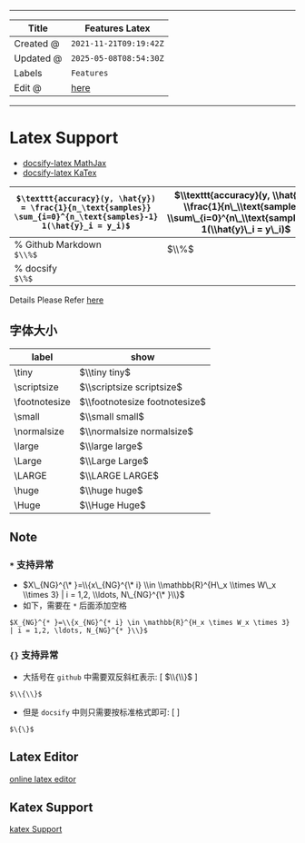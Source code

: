 -----

| Title     | Features Latex                                      |
| --------- | --------------------------------------------------- |
| Created @ | `2021-11-21T09:19:42Z`                              |
| Updated @ | `2025-05-08T08:54:30Z`                              |
| Labels    | `Features`                                          |
| Edit @    | [here](https://github.com/junxnone/twiki/issues/18) |

-----

# Latex Support

  - [docsify-latex
    MathJax](https://scruel.github.io/docsify-latex/#/?id=with-mathjax)
  - [docsify-latex
    KaTex](https://scruel.github.io/docsify-latex/#/?id=with-katex)

| `$\texttt{accuracy}(y, \hat{y}) = \frac{1}{n_\text{samples}} \sum_{i=0}^{n_\text{samples}-1} 1(\hat{y}_i = y_i)$` | $\\texttt{accuracy}(y, \\hat{y}) = \\frac{1}{n\_\\text{samples}} \\sum\_{i=0}^{n\_\\text{samples}-1} 1(\\hat{y}\_i = y\_i)$ |
| ----------------------------------------------------------------------------------------------------------------- | --------------------------------------------------------------------------------------------------------------------------- |
| % Github Markdown<br> `$\\%$`                                                                                     | $\\%$                                                                                                                       |
| % docsify <br> `$\%$`                                                                                             | $%$                                                                                                                         |

Details Please Refer
[here](https://junxnone.github.io/docsify-katex/docs/#/supported)

## 字体大小

| label          | show                          |
| -------------- | ----------------------------- |
| \\tiny         | $\\tiny tiny$                 |
| \\scriptsize   | $\\scriptsize scriptsize$     |
| \\footnotesize | $\\footnotesize footnotesize$ |
| \\small        | $\\small small$               |
| \\normalsize   | $\\normalsize normalsize$     |
| \\large        | $\\large large$               |
| \\Large        | $\\Large Large$               |
| \\LARGE        | $\\LARGE LARGE$               |
| \\huge         | $\\huge huge$                 |
| \\Huge         | $\\Huge Huge$                 |

## Note

### `*` 支持异常

  - $X\_{NG}^{\* }=\\{x\_{NG}^{\* i} \\in \\mathbb{R}^{H\_x \\times W\_x
    \\times 3} | i = 1,2, \\ldots, N\_{NG}^{\* }\\}$
  - 如下，需要在 `*` 后面添加空格

<!-- end list -->

``` 
$X_{NG}^{* }=\\{x_{NG}^{* i} \in \mathbb{R}^{H_x \times W_x \times 3} | i = 1,2, \ldots, N_{NG}^{* }\\}$ 
```

### `{}` 支持异常

  - 大括号在 `github` 中需要双反斜杠表示: \[ $\\{\\}$ \]

<!-- end list -->

    $\\{\\}$

  - 但是 `docsify` 中则只需要按标准格式即可: \[ ${}$ \]

<!-- end list -->

    $\{\}$

## Latex Editor

[online latex
editor](https://junxnone.github.io/m/ ":include :type=iframe width=100% height=600px")

## Katex Support

[katex
Support](https://junxnone.github.io/docsify-katex/docs/#/supported ":include :type=iframe width=100% height=1200px")
